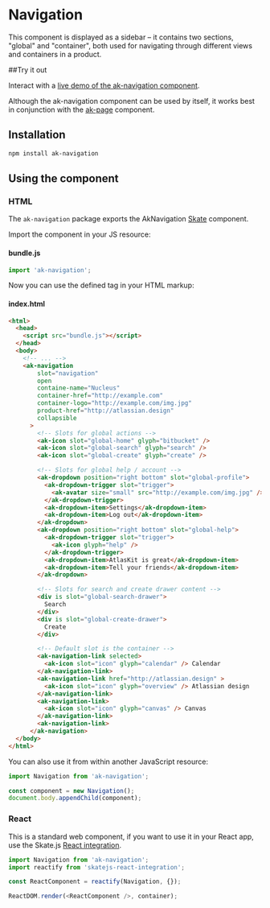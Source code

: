 # Navigation

This component is displayed as a sidebar – it contains two sections, "global" and "container", both used for navigating through different views and containers in a product.

##Try it out

Interact with a [live demo of the ak-navigation component](https://aui-cdn.atlassian.com/atlaskit/stories/akutil-navigation/@VERSION@/).

Although the ak-navigation component can be used by itself, it works best in conjunction with the [ak-page](https://www.npmjs.com/package/ak-page) component.

## Installation

```sh
npm install ak-navigation
```

## Using the component

### HTML

The `ak-navigation` package exports the AkNavigation [Skate](https://github.com/skatejs/skatejs) component.

Import the component in your JS resource:

#### bundle.js

```js
import 'ak-navigation';
```

Now you can use the defined tag in your HTML markup:

#### index.html

```html
<html>
  <head>
    <script src="bundle.js"></script>
  </head>
  <body>
    <!-- ... -->
    <ak-navigation
        slot="navigation"
        open
        containe-name="Nucleus"
        container-href="http://example.com"
        container-logo="http://example.com/img.jpg"
        product-href="http://atlassian.design"
        collapsible
      >
        <!-- Slots for global actions -->
        <ak-icon slot="global-home" glyph="bitbucket" />
        <ak-icon slot="global-search" glyph="search" />
        <ak-icon slot="global-create" glyph="create" />

        <!-- Slots for global help / account -->
        <ak-dropdown position="right bottom" slot="global-profile">
          <ak-dropdown-trigger slot="trigger">
            <ak-avatar size="small" src="http://example.com/img.jpg" />
          </ak-dropdown-trigger>
          <ak-dropdown-item>Settings</ak-dropdown-item>
          <ak-dropdown-item>Log out</ak-dropdown-item>
        </ak-dropdown>
        <ak-dropdown position="right bottom" slot="global-help">
          <ak-dropdown-trigger slot="trigger">
            <ak-icon glyph="help" />
          </ak-dropdown-trigger>
          <ak-dropdown-item>AtlasKit is great</ak-dropdown-item>
          <ak-dropdown-item>Tell your friends</ak-dropdown-item>
        </ak-dropdown>

        <!-- Slots for search and create drawer content -->
        <div is slot="global-search-drawer">
          Search
        </div>
        <div is slot="global-create-drawer">
          Create
        </div>

        <!-- Default slot is the container -->
        <ak-navigation-link selected>
          <ak-icon slot="icon" glyph="calendar" /> Calendar
        </ak-navigation-link>
        <ak-navigation-link href="http://atlassian.design" >
          <ak-icon slot="icon" glyph="overview" /> Atlassian design
        </ak-navigation-link>
        <ak-navigation-link>
          <ak-icon slot="icon" glyph="canvas" /> Canvas
        </ak-navigation-link>
        <ak-navigation-link>
      </ak-navigation>
  </body>
</html>
```

You can also use it from within another JavaScript resource:

```js
import Navigation from 'ak-navigation';

const component = new Navigation();
document.body.appendChild(component);
```

### React

This is a standard web component, if you want to use it in your React app, use the Skate.js [React integration](https://github.com/webcomponents/react-integration).

```js
import Navigation from 'ak-navigation';
import reactify from 'skatejs-react-integration';

const ReactComponent = reactify(Navigation, {});

ReactDOM.render(<ReactComponent />, container);
```
